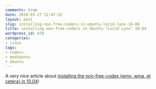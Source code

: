```yaml
---
comments: true
date: 2010-03-27 22:47:32
layout: post
slug: installing-non-free-codecs-in-ubuntu-lucid-lynx-10-04
title: installing non-free-codecs in Ubuntu "Lucid Lynx" 10.04
wordpress_id: 478
categories:
- Linux
tags:
- codecs
- medibuntu
- Ubuntu
---
```


A very nice article about [installing the non-free-codes (wmv, wma, et cetera) in 10.04](http://www.johannes-eva.net/index.php?page=2010-04-ubuntu-lucid-useful-guide#mediacodecsandmore)!
